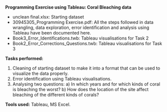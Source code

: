 **Programming Exercise using Tableau: Coral Bleaching data**
- unclean final.xlsx: Starting dataset
- 30945305_Programming Exercise.pdf: All the steps followed in data wrangling, data exploration, error identification and analysis using Tableau have been documented here.
- Book3_Error_Identifications.twb: Tableau visualisations for Task 2 
- Book2_Error_Corrections_Questions.twb: Tableau visualisations for Task 3

**Tasks performed:**
1. Cleaning of starting dataset to make it into a format that can be used to visualize the data properly.
2. Error identification using Tableau visualisations.
3. Analysing two questions:
     a) In which years and for which kinds of coral is bleaching the worst?
     b) How does the location of the site affect bleaching of the different kinds of corals?

**Tools used:** Tableau, MS Excel. 
